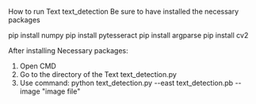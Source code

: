  How to run Text text_detection
Be sure to have installed the necessary packages

 pip install numpy
 pip install pytesseract
 pip install argparse
 pip install cv2

After installing Necessary packages:

1. Open CMD
2. Go to the directory of the Text text_detection.py
3. Use command:
   python text_detection.py --east text_detection.pb --image "image file"
